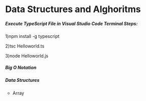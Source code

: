 <h1>Data Structures and Alghoritms</h1>
<h5>Execute TypeScript File in Visual Studio Code Terminal Steps:</h5>
<p>1)npm install -g typescript</p>
<p>2)tsc Helloworld.ts</p>
<p>3)node Helloworld.js</p>
<h5>Big O Notation</h5>
<h5>Data Structures</h5>
<ul type="circle">
  <li>Array</li>
</ul>
